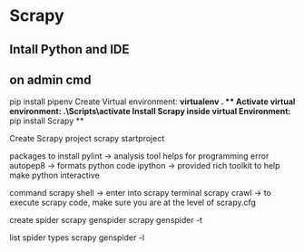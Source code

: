 # Scrapy

## Intall Python and IDE

## on admin cmd 
pip install pipenv
Create Virtual environment: **virtualenv .  **
Activate virtual environment: **.\Scripts\activate**
Install Scrapy inside virtual Environment:** pip install Scrapy 
**

Create Scrapy project 
scrapy startproject <projectName>

packages to install 
pylint  -> analysis tool helps for programming error 
autopep8 -> formats python code 
ipython -> provided rich toolkit to help make python interactive 

command 
scrapy shell -> enter into scrapy terminal 
scrapy crawl <spiderName> -> to execute scrapy code, make sure you are at the level of scrapy.cfg

create spider 
scrapy genspider <spidername> <URL>
scrapy genspider -t <spiderType> <spidername> <URL>

list spider types 
scrapy genspider -l
